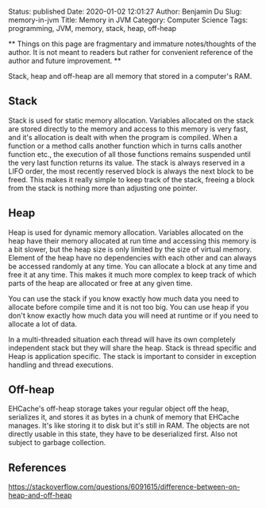 Status: published
Date: 2020-01-02 12:01:27
Author: Benjamin Du
Slug: memory-in-jvm
Title: Memory in JVM
Category: Computer Science
Tags: programming, JVM, memory, stack, heap, off-heap

**
Things on this page are fragmentary and immature notes/thoughts of the author.
It is not meant to readers but rather for convenient reference of the author and future improvement.
**

Stack, heap and off-heap are all memory that stored in a computer's RAM.

## Stack

Stack is used for static memory allocation.
Variables allocated on the stack are stored directly to the memory 
and access to this memory is very fast, 
and it's allocation is dealt with when the program is compiled. 
When a function or a method calls another function which in turns calls another function etc., 
the execution of all those functions remains suspended 
until the very last function returns its value. The stack is always reserved in a LIFO order, 
the most recently reserved block is always the next block to be freed. 
This makes it really simple to keep track of the stack, 
freeing a block from the stack is nothing more than adjusting one pointer.



## Heap

Heap is used for dynamic memory allocation.
Variables allocated on the heap have their memory allocated at run time and accessing this memory is a bit slower, 
but the heap size is only limited by the size of virtual memory. 
Element of the heap have no dependencies with each other and can always be accessed randomly at any time. 
You can allocate a block at any time and free it at any time. 
This makes it much more complex to keep track of which parts of the heap are allocated or free at any given time.



You can use the stack if you know exactly how much data you need to allocate before compile time and it is not too big. You can use heap if you don't know exactly how much data you will need at runtime or if you need to allocate a lot of data.

In a multi-threaded situation each thread will have its own completely independent stack but they will share the heap. Stack is thread specific and Heap is application specific. The stack is important to consider in exception handling and thread executions.


## Off-heap

EHCache's off-heap storage takes your regular object off the heap, serializes it, and stores it as bytes in a chunk of memory that EHCache manages. It's like storing it to disk but it's still in RAM. The objects are not directly usable in this state, they have to be deserialized first. Also not subject to garbage collection.


## References

https://stackoverflow.com/questions/6091615/difference-between-on-heap-and-off-heap

